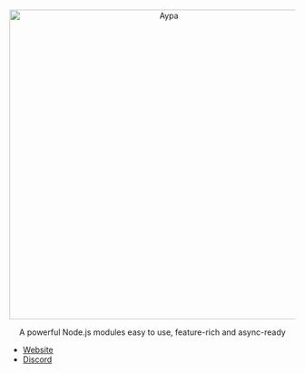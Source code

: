 <div align="center">
	<br />
	<p>
		<a herf="https://www.npmjs.com/package/aypa"><img src="https://github.com/Aypajs/Aypa/blob/main/docs/logo.svg" width="546" alt="Aypa" /></a>
	</p>
  
  <p>A powerful Node.js modules easy to use, feature-rich and async-ready</p>
</div>


- [Website]
- [Discord]


[Website]: https://github.com/Aypajs/Aypa
[Discord]: https://discord.gg/

